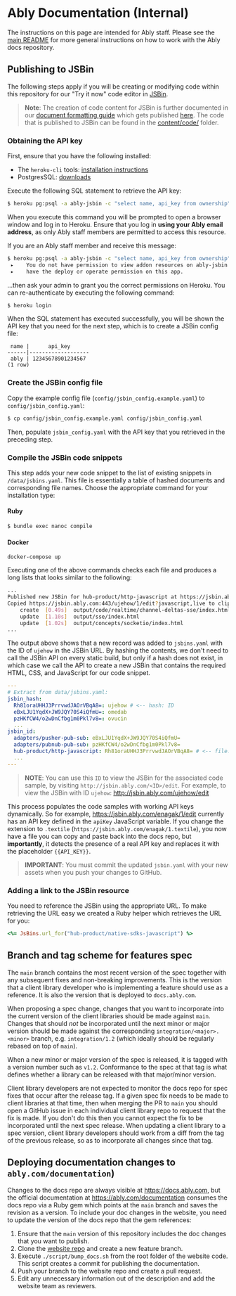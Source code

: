 # Ably Documentation (Internal)

The instructions on this page are intended for Ably staff. Please see the [main README](README.md) for more general instructions on how to work with the Ably docs repository.

## Publishing to JSBin

The following steps apply if you will be creating or modifying code within this repository for our "Try it now" code editor in [JSBin](https://jsbin.ably.com/).

> **Note**: The creation of code content for JSBin is further documented in our
> [document formatting guide](content/client-lib-development-guide/documentation-formatting-guide.textile)
> which gets published
> [here](https://docs.ably.com/client-lib-development-guide/documentation-formatting-guide/#code-blocks).
> The code that is published to JSBin can be found in the
> [content/code/](content/code/) folder.

### Obtaining the API key

First, ensure that you have the following installed:

- The `heroku-cli` tools: [installation instructions](https://devcenter.heroku.com/articles/heroku-cli)
- PostgresSQL: [downloads](https://www.postgresql.org/download/)

Execute the following SQL statement to retrieve the API key:

```bash
$ heroku pg:psql -a ably-jsbin -c "select name, api_key from ownership"
```

When you execute this command you will be prompted to open a browser window and log in to Heroku. Ensure that you log in **using your Ably email address**, as only Ably staff members are permitted to access this resource.

If you are an Ably staff member and receive this message:

```bash
$ heroku pg:psql -a ably-jsbin -c "select name, api_key from ownership"
 ▸    You do not have permission to view addon resources on ably-jsbin. You need to
 ▸    have the deploy or operate permission on this app.
```

...then ask your admin to grant you the correct permissions on Heroku. You can re-authenticate by executing the following command:

```bash
$ heroku login
```

When the SQL statement has executed successfully, you will be shown the API key that you need for the next step, which is to create a JSBin config file:

```
 name |      api_key
------|-------------------
 ably | 12345678901234567
(1 row)
```

### Create the JSBin config file

Copy the example config file (`config/jsbin_config.example.yaml`) to `config/jsbin_config.yaml`:

```bash
$ cp config/jsbin_config.example.yaml config/jsbin_config.yaml
```

Then, populate `jsbin_config.yaml` with the API key that you retrieved in the preceding step.

### Compile the JSBin code snippets

This step adds your new code snippet to the list of existing snippets in `/data/jsbins.yaml`. This file is essentially a table of hashed documents and corresponding file names. Choose the appropriate command for your installation type:

#### Ruby

```bash
$ bundle exec nanoc compile
```

#### Docker

```shell
docker-compose up
```

Executing one of the above commands checks each file and produces a long lists that looks similar to the following:

```bash
...
Published new JSBin for hub-product/http-javascript at https://jsbin.ably.com:443/ujehow/1/edit?javascript,live
Copied https://jsbin.ably.com:443/ujehow/1/edit?javascript,live to clipboard
    create  [0.49s]  output/code/realtime/channel-deltas-sse/index.html
    update  [1.10s]  output/sse/index.html
    update  [1.02s]  output/concepts/socketio/index.html
...
```

The output above shows that a new record was added to `jsbins.yaml` with the ID of `ujehow` in the JSBin URL. By hashing the contents, we don't need to call the JSBin API on every static build, but only if a hash does not exist, in which case we call the API to create a new JSBin that contains the required HTML, CSS, and JavaScript for our code snippet.

```yaml
---
# Extract from data/jsbins.yaml:
jsbin_hash:
  Rh81oraUHHJ3PrrvwdJAOrVBqA8=: ujehow # <-- hash: ID
  eBxLJU1YqdX+JW9JQY70S4iQfmU=: omedab
  pzHKfCW4/o2wDnCfbg1m0Pkl7v8=: ovucin
  ...
jsbin_id:
  adapters/pusher-pub-sub: eBxLJU1YqdX+JW9JQY70S4iQfmU=
  adapters/pubnub-pub-sub: pzHKfCW4/o2wDnCfbg1m0Pkl7v8=
  hub-product/http-javascript: Rh81oraUHHJ3PrrvwdJAOrVBqA8= # <-- file: hash
  ...
---
```

> **NOTE**: You can use this `ID` to view the JSBin for the associated code sample, by visiting `http://jsbin.ably.com/<ID>/edit`. For example, to view the JSBin with ID `ujehow`: [http:\/\/jsbin.ably.com/ujehow/edit](http://jsbin.ably.com/ujehow/edit)

This process populates the code samples with working API keys dynamically. So for example, https://jsbin.ably.com/enagak/1/edit currently has an API key defined in the `apiKey` JavaScript variable. If you change the extension to `.textile` (`https://jsbin.ably.com/enagak/1.textile`), you now have a file you can copy and paste back into the docs repo, but **importantly**, it detects the presence of a real API key and replaces it with the placeholder `{{API_KEY}}`.

> **IMPORTANT**: You must commit the updated `jsbin.yaml` with your new assets when you push your changes to GitHub.

### Adding a link to the JSBin resource

You need to reference the JSBin using the appropriate URL. To make retrieving the URL easy we created a Ruby helper which retrieves the URL for you:

```ruby
<%= JsBins.url_for("hub-product/native-sdks-javascript") %>
```

## Branch and tag scheme for features spec

The `main` branch contains the most recent version of the spec together with any subsequent fixes and non-breaking improvements. This is the version that a client library developer who is implementing a feature should use as a reference. It is also the version that is deployed to `docs.ably.com`.

When proposing a spec change, changes that you want to incorporate into the current version of the client libraries should be made against `main`. Changes that should _not_ be incorporated until the next minor or major version should be made against the corresponding `integration/<major>.<minor>` branch, e.g. `integration/1.2` (which ideally should be regularly rebased on top of `main`).

When a new minor or major version of the spec is released, it is tagged with a version number such as `v1.2`. Conformance to the spec at that tag is what defines whether a library can be released with that major/minor version.

Client library developers are not expected to monitor the docs repo for spec fixes that occur after the release tag. If a given spec fix needs to be made to client libraries at that time, then when merging the PR to `main` you should open a GitHub issue in each individual client library repo to request that the fix is made. If you don't do this then you cannot expect the fix to be incorporated until the next spec release. When updating a client library to a spec version, client library developers should work from a diff from the tag of the previous release, so as to incorporate all changes since that tag.

## Deploying documentation changes to `ably.com/documentation`)

Changes to the docs repo are always visible at https://docs.ably.com, but the official documentation at https://ably.com/documentation consumes the docs repo via a Ruby gem which points at the `main` branch and saves the revision as a version. To include your doc changes in the website, you need to update the version of the docs repo that the gem references:

1. Ensure that the `main` version of this repository includes the doc changes that you want to publish.
2. Clone the [website repo](https://github.com/ably/website) and create a new feature branch.
3. Execute `./script/bump_docs.sh` from the root folder of the website code. This script creates a commit for publishing the documentation.
4. Push your branch to the website repo and create a pull request.
5. Edit any unnecessary information out of the description and add the website team as reviewers.
